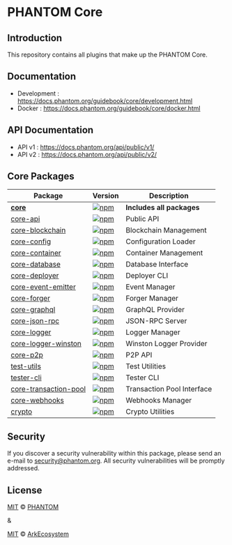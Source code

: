 
# PHANTOM Core

## Introduction

This repository contains all plugins that make up the PHANTOM Core.

## Documentation

- Development : https://docs.phantom.org/guidebook/core/development.html
- Docker : https://docs.phantom.org/guidebook/core/docker.html

## API Documentation

- API v1 : https://docs.phantom.org/api/public/v1/
- API v2 : https://docs.phantom.org/api/public/v2/



## Core Packages

| Package                                                  | Version                                                                                                                                           | Description                |
| -------------------------------------------------------- | ------------------------------------------------------------------------------------------------------------------------------------------------- | -------------------------- |
| **[core](/packages/core)**                               | [![npm](https://img.shields.io/npm/v/@phantomchain/core.svg)](https://www.npmjs.com/package/@phantomchain/core)                                   | **Includes all packages**  |
| [core-api](/packages/core-api)                           | [![npm](https://img.shields.io/npm/v/@phantomchain/core-api.svg)](https://www.npmjs.com/package/@phantomchain/core-api)                           | Public API                 |
| [core-blockchain](/packages/core-blockchain)             | [![npm](https://img.shields.io/npm/v/@phantomchain/core-blockchain.svg)](https://www.npmjs.com/package/@phantomchain/core-blockchain)             | Blockchain Management      |
| [core-config](/packages/core-config)                     | [![npm](https://img.shields.io/npm/v/@phantomchain/core-config.svg)](https://www.npmjs.com/package/@phantomchain/core-config)                     | Configuration Loader       |
| [core-container](/packages/core-container)               | [![npm](https://img.shields.io/npm/v/@phantomchain/core-container.svg)](https://www.npmjs.com/package/@phantomchain/core-container)               | Container Management       |
| [core-database](/packages/core-database)                 | [![npm](https://img.shields.io/npm/v/@phantomchain/core-database.svg)](https://www.npmjs.com/package/@phantomchain/core-database)                 | Database Interface         |
| [core-deployer](/packages/core-deployer)                 | [![npm](https://img.shields.io/npm/v/@phantomchain/core-deployer.svg)](https://www.npmjs.com/package/@phantomchain/core-deployer)                 | Deployer CLI               |
| [core-event-emitter](/packages/core-event-emitter)       | [![npm](https://img.shields.io/npm/v/@phantomchain/core-event-emitter.svg)](https://www.npmjs.com/package/@phantomchain/core-event-emitter)       | Event Manager              |
| [core-forger](/packages/core-forger)                     | [![npm](https://img.shields.io/npm/v/@phantomchain/core-forger.svg)](https://www.npmjs.com/package/@phantomchain/core-forger)                     | Forger Manager             |
| [core-graphql](/packages/core-graphql)                   | [![npm](https://img.shields.io/npm/v/@phantomchain/core-graphql.svg)](https://www.npmjs.com/package/@phantomchain/core-graphql)                   | GraphQL Provider           |
| [core-json-rpc](/packages/core-json-rpc)                 | [![npm](https://img.shields.io/npm/v/@phantomchain/core-json-rpc.svg)](https://www.npmjs.com/package/@phantomchain/core-json-rpc)                 | JSON-RPC Server            |
| [core-logger](/packages/core-logger)                     | [![npm](https://img.shields.io/npm/v/@phantomchain/core-logger.svg)](https://www.npmjs.com/package/@phantomchain/core-logger)                     | Logger Manager             |
| [core-logger-winston](/packages/core-logger-winston)     | [![npm](https://img.shields.io/npm/v/@phantomchain/core-logger-winston.svg)](https://www.npmjs.com/package/@phantomchain/core-logger-winston)     | Winston Logger Provider    |
| [core-p2p](/packages/core-p2p)                           | [![npm](https://img.shields.io/npm/v/@phantomchain/core-p2p.svg)](https://www.npmjs.com/package/@phantomchain/core-p2p)                           | P2P API                    |
| [test-utils](/packages/core-test-utils)                  | [![npm](https://img.shields.io/npm/v/@phantomchain/core-test-utils.svg)](https://www.npmjs.com/package/@phantomchain/core-test-utils)             | Test Utilities             |
| [tester-cli](/packages/core-tester-cli)                  | [![npm](https://img.shields.io/npm/v/@phantomchain/core-tester-cli.svg)](https://www.npmjs.com/package/@phantomchain/core-tester-cli)             | Tester CLI                 |
| [core-transaction-pool](/packages/core-transaction-pool) | [![npm](https://img.shields.io/npm/v/@phantomchain/core-transaction-pool.svg)](https://www.npmjs.com/package/@phantomchain/core-transaction-pool) | Transaction Pool Interface |
| [core-webhooks](/packages/core-webhooks)                 | [![npm](https://img.shields.io/npm/v/@phantomchain/core-webhooks.svg)](https://www.npmjs.com/package/@phantomchain/core-webhooks)                 | Webhooks Manager           |
| [crypto](/packages/crypto)                               | [![npm](https://img.shields.io/npm/v/@phantomchain/crypto.svg)](https://www.npmjs.com/package/@phantomchain/crypto)                               | Crypto Utilities           |

## Security

If you discover a security vulnerability within this package, please send an e-mail to security@phantom.org. All security vulnerabilities will be promptly addressed.


## License
[MIT](LICENSE) © [PHANTOM](https://phantom.org)

&

[MIT](LICENSE) © [ArkEcosystem](https://ark.io)
